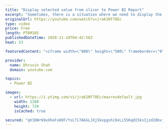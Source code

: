 ```yaml
---
title: "Display selected value from slicer to Power BI Report"
excerpt: "Sometimes, there is a situation where we need to display the selected slicer value in the title of our Power BI visualization. Meaning, we need to set the Dynamic value for our Title column based on the slicer selection. How can we achieve this? How can we set dynamic title value for our Power BI visualization?"
originalUrl: https://youtube.com/watch?v=jra61Nf78Ec
type: video
price: Free
length: PT6M10S
publishedDateTime: 2020-11-10T04:42:56Z
heat: 53

featuredContent: "<iframe width=\"800\" height=\"500\" frameborder=\"0\" src=\"https://www.youtube.com/embed/jra61Nf78Ec\" allow=\"accelerometer; autoplay; encrypted-media; gyroscope; picture-in-picture\" allowfullscreen></iframe>"

provider:
  name: Dhruvin Shah
  domain: youtube.com

topics:
  - Power BI

images:
  - url: https://i.ytimg.com/vi/jra61Nf78Ec/maxresdefault.jpg
    width: 1280
    height: 720
    isCached: true

secured: "qV1DWr69xXhoFx8OF/YsLTi7AkGLJXjSkvpgshi9xLi5SKqdI5ksIjzd28bvjbzGihG6cz3kUlarQrVZNFWUwc/nfJehsd2hSlhWoS1t7ZCVhVnkIh9CdBuVBgEIZon9x4+RZsBhpDBxq1L0R7Ln1Exo3cRzVSNRWJS6kLNT6wH43PAAJdIKtn2vAA0uzaa3LJ6A9bWMKD1r+N5bvGerBdHfxRqz8VCvrDLjrYqmSkHfCr8L257W6xi4A3nc5dlNTMy8BzOrM9YAYer5vk3FfooJMPPDnRGd9uguF2+avYnVKnVJW/AsJ2Ob3y7m4oORqtdWd4oKOn7NJ3dPxvVo7OF+MGdiuiUsTmVJXGtH/KFv+kYlfia3BDVwlTXgQzhIXgKHp4MU92YsvkqFW+qxq9Zik5985a5+YqBY2aqCMqo=;DDFsKk+YeX61o7sZZ8nTOA=="
---
```


